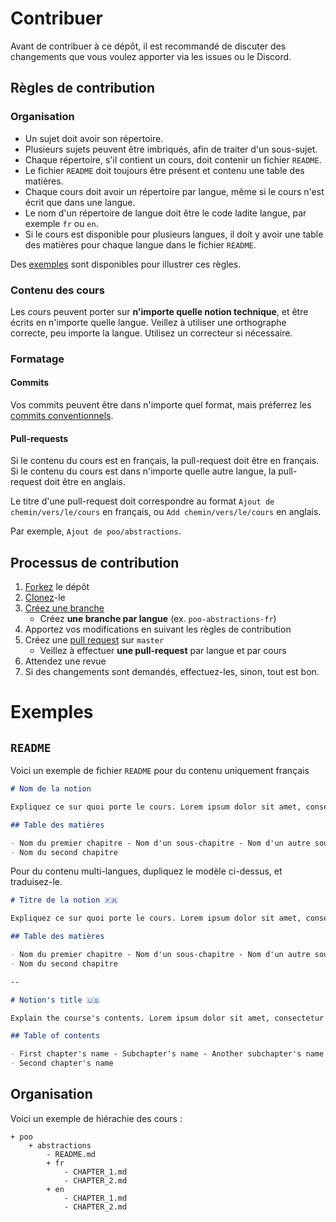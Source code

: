 # Contribuer

Avant de contribuer à ce dépôt, il est recommandé de discuter des changements que vous voulez apporter via les issues ou le Discord.

## Règles de contribution

### Organisation

- Un sujet doit avoir son répertoire.
- Plusieurs sujets peuvent être imbriqués, afin de traiter d'un sous-sujet.
- Chaque répertoire, s'il contient un cours, doit contenir un fichier `README`.
- Le fichier `README` doit toujours être présent et contenu une table des matières.
- Chaque cours doit avoir un répertoire par langue, même si le cours n'est écrit que dans une langue.
- Le nom d'un répertoire de langue doit être le code ladite langue, par exemple `fr` ou `en`.
- Si le cours est disponible pour plusieurs langues, il doit y avoir une table des matières pour chaque langue dans le fichier `README`.

Des [exemples](#exemples) sont disponibles pour illustrer ces règles.

### Contenu des cours

Les cours peuvent porter sur **n'importe quelle notion technique**, et être écrits en n'importe quelle langue. Veillez à utiliser une orthographe correcte, peu importe la langue. Utilisez un correcteur si nécessaire.

### Formatage

#### Commits

Vos commits peuvent être dans n'importe quel format, mais préferrez les [commits conventionnels](http://conventionalcommits.org/).

#### Pull-requests

Si le contenu du cours est en français, la pull-request doit être en français. Si le contenu du cours est dans n'importe quelle autre langue, la pull-request doit être en anglais.

Le titre d'une pull-request doit correspondre au format `Ajout de chemin/vers/le/cours` en français, ou `Add chemin/vers/le/cours` en anglais.

Par exemple, `Ajout de poo/abstractions`.

## Processus de contribution

1. [Forkez](https://help.github.com/en/github/getting-started-with-github/fork-a-repo) le dépôt
2. [Clonez](https://help.github.com/en/github/creating-cloning-and-archiving-repositories/cloning-a-repository)-le
3. [Créez une branche](https://help.github.com/en/desktop/contributing-to-projects/creating-a-branch-for-your-work)
   - Créez **une branche par langue** (ex. `poo-abstractions-fr`)
4. Apportez vos modifications en suivant les règles de contribution
5. Créez une [pull request](https://help.github.com/en/github/collaborating-with-issues-and-pull-requests/creating-a-pull-request) sur `master`
   - Veillez à effectuer **une pull-request** par langue et par cours
6. Attendez une revue
7. Si des changements sont demandés, effectuez-les, sinon, tout est bon.

# Exemples

## `README`

Voici un exemple de fichier `README` pour du contenu uniquement français

```md
# Nom de la notion

Expliquez ce sur quoi porte le cours. Lorem ipsum dolor sit amet, consectetur adipiscing elit, sed do eiusmod tempor incididunt ut labore et dolore magna aliqua. Ut enim ad minim veniam, quis nostrud exercitation ullamco laboris nisi ut aliquip ex ea commodo consequat.

## Table des matières

- Nom du premier chapitre - Nom d'un sous-chapitre - Nom d'un autre sous-chapitre
- Nom du second chapitre
```

Pour du contenu multi-langues, dupliquez le modèle ci-dessus, et traduisez-le.

```md
# Titre de la notion 🇫🇷

Expliquez ce sur quoi porte le cours. Lorem ipsum dolor sit amet, consectetur adipiscing elit, sed do eiusmod tempor incididunt ut labore et dolore magna aliqua. Ut enim ad minim veniam, quis nostrud exercitation ullamco laboris nisi ut aliquip ex ea commodo consequat.

## Table des matières

- Nom du premier chapitre - Nom d'un sous-chapitre - Nom d'un autre sous-chapitre
- Nom du second chapitre

--

# Notion's title 🇺🇸

Explain the course's contents. Lorem ipsum dolor sit amet, consectetur adipiscing elit, sed do eiusmod tempor incididunt ut labore et dolore magna aliqua. Ut enim ad minim veniam, quis nostrud exercitation ullamco laboris nisi ut aliquip ex ea commodo consequat.

## Table of contents

- First chapter's name - Subchapter's name - Another subchapter's name
- Second chapter's name
```

## Organisation

Voici un exemple de hiérachie des cours :

```
+ poo
	+ abstractions
		- README.md
		+ fr
			- CHAPTER_1.md
			- CHAPTER_2.md
		+ en
			- CHAPTER_1.md
			- CHAPTER_2.md
```
